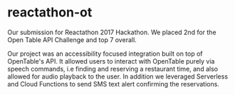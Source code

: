 # reactathon-ot

Our submission for Reactathon 2017 Hackathon. We placed 2nd for the Open Table API Challenge and top 7 overall.

Our project was an accessibility focused integration built on top of OpenTable's API. It allowed users to interact with OpenTable purely via speech commands, i.e finding and reserving a restaurant time, and also allowed for audio playback to the user. In addition we leveraged Serverless and Cloud Functions to send SMS text alert confirming the reservations.
